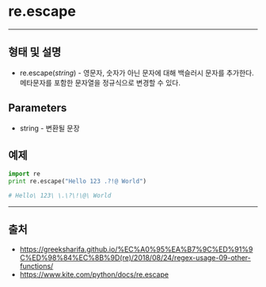 # re.escape #
----------
## 형태 및 설명 ##
* re.escape(*string*) - 영문자, 숫자가 아닌 문자에 대해 백슬러시 문자를 추가한다. 메타문자를 포함한 문자열을 정규식으로 변경할 수 있다.
>
## Parameters ##
* string - 변환될 문장
>
## 예제 ##
```python
import re
print re.escape("Hello 123 .?!@ World")

# Hello\ 123\ \.\?\!\@\ World
```
---------
## 출처 ##
* <https://greeksharifa.github.io/%EC%A0%95%EA%B7%9C%ED%91%9C%ED%98%84%EC%8B%9D(re)/2018/08/24/regex-usage-09-other-functions/>
* <https://www.kite.com/python/docs/re.escape>